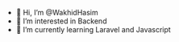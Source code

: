 - 👋 Hi, I’m @WakhidHasim
- 👀 I’m interested in Backend
- 🌱 I’m currently learning Laravel and Javascript
<!-- - 💞️ I’m looking to collaborate on ...
- 📫 How to reach me ... -->

<!---
WakhidHasim/WakhidHasim is a ✨ special ✨ repository because its `README.md` (this file) appears on your GitHub profile.
You can click the Preview link to take a look at your changes.
--->
